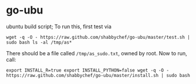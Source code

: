 go-ubu
======

ubuntu build script; To run this, first test via

`
wget -q -O - https://raw.github.com/shabbychef/go-ubu/master/test.sh | sudo bash
ls -al /tmp/as*
`

There should be a file called `/tmp/as_sudo.txt`, owned by root. Now to
run, call:

`
export INSTALL_R=true
export INSTALL_PYTHON=false
wget -q -O - https://raw.github.com/shabbychef/go-ubu/master/install.sh | sudo bash
`

